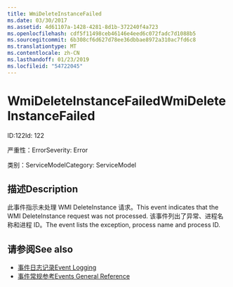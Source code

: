 ```yaml
---
title: WmiDeleteInstanceFailed
ms.date: 03/30/2017
ms.assetid: 4d61107a-1428-4281-8d1b-372240f4a723
ms.openlocfilehash: cdf5f11498ceb46146e4eed6c072fadc7d1088b5
ms.sourcegitcommit: 6b308cf6d627d78ee36dbbae8972a310ac7fd6c8
ms.translationtype: MT
ms.contentlocale: zh-CN
ms.lasthandoff: 01/23/2019
ms.locfileid: "54722045"
---
```

# <a name="wmideleteinstancefailed"></a><span data-ttu-id="ca2d5-102">WmiDeleteInstanceFailed</span><span class="sxs-lookup"><span data-stu-id="ca2d5-102">WmiDeleteInstanceFailed</span></span>
<span data-ttu-id="ca2d5-103">ID:122</span><span class="sxs-lookup"><span data-stu-id="ca2d5-103">Id: 122</span></span>  
  
 <span data-ttu-id="ca2d5-104">严重性：Error</span><span class="sxs-lookup"><span data-stu-id="ca2d5-104">Severity: Error</span></span>  
  
 <span data-ttu-id="ca2d5-105">类别：ServiceModel</span><span class="sxs-lookup"><span data-stu-id="ca2d5-105">Category: ServiceModel</span></span>  
  
## <a name="description"></a><span data-ttu-id="ca2d5-106">描述</span><span class="sxs-lookup"><span data-stu-id="ca2d5-106">Description</span></span>  
 <span data-ttu-id="ca2d5-107">此事件指示未处理 WMI DeleteInstance 请求。</span><span class="sxs-lookup"><span data-stu-id="ca2d5-107">This event indicates that the WMI DeleteInstance request was not processed.</span></span> <span data-ttu-id="ca2d5-108">该事件列出了异常、进程名称和进程 ID。</span><span class="sxs-lookup"><span data-stu-id="ca2d5-108">The event lists the exception, process name and process ID.</span></span>  
  
## <a name="see-also"></a><span data-ttu-id="ca2d5-109">请参阅</span><span class="sxs-lookup"><span data-stu-id="ca2d5-109">See also</span></span>
- [<span data-ttu-id="ca2d5-110">事件日志记录</span><span class="sxs-lookup"><span data-stu-id="ca2d5-110">Event Logging</span></span>](../../../../../docs/framework/wcf/diagnostics/event-logging/index.md)
- [<span data-ttu-id="ca2d5-111">事件常规参考</span><span class="sxs-lookup"><span data-stu-id="ca2d5-111">Events General Reference</span></span>](../../../../../docs/framework/wcf/diagnostics/event-logging/events-general-reference.md)
